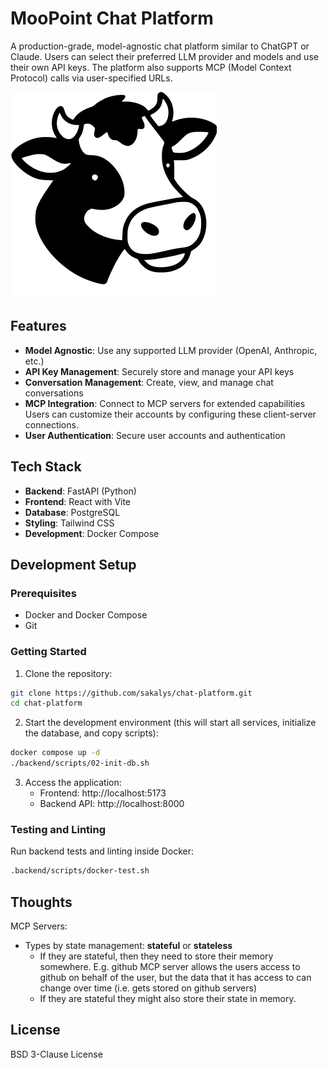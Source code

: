 # MooPoint Chat Platform

A production-grade, model-agnostic chat platform similar to ChatGPT or Claude. Users can select their preferred LLM provider and models and use their own API keys. The platform also supports MCP (Model Context Protocol) calls via user-specified URLs.

![MooPoint logo](https://raw.githubusercontent.com/sakalys/chatter/refs/heads/main/frontend/public/favicon.png)

## Features

- **Model Agnostic**: Use any supported LLM provider (OpenAI, Anthropic, etc.)
- **API Key Management**: Securely store and manage your API keys
- **Conversation Management**: Create, view, and manage chat conversations
- **MCP Integration**: Connect to MCP servers for extended capabilities
  Users can customize their accounts by configuring these client-server connections.
- **User Authentication**: Secure user accounts and authentication

## Tech Stack

- **Backend**: FastAPI (Python)
- **Frontend**: React with Vite
- **Database**: PostgreSQL
- **Styling**: Tailwind CSS
- **Development**: Docker Compose

## Development Setup

### Prerequisites

- Docker and Docker Compose
- Git

### Getting Started

1. Clone the repository:
```bash
git clone https://github.com/sakalys/chat-platform.git
cd chat-platform
```

2. Start the development environment (this will start all services, initialize the database, and copy scripts):
```bash
docker compose up -d
./backend/scripts/02-init-db.sh
```

3. Access the application:
   - Frontend: http://localhost:5173
   - Backend API: http://localhost:8000

### Testing and Linting

Run backend tests and linting inside Docker:
```bash
.backend/scripts/docker-test.sh
```

## Thoughts

MCP Servers:
- Types by state management: __stateful__ or __stateless__
  - If they are stateful, then they need to store their memory somewhere. E.g. 
  github MCP server allows the users access to github on behalf of the user, but the
  data that it has access to can change over time (i.e. gets stored on github
  servers)
  - If they are stateful they might also store their state in memory.

## License

BSD 3-Clause License

